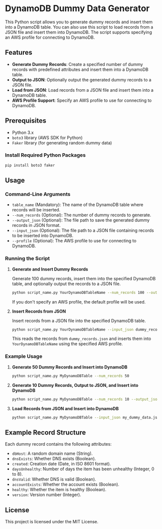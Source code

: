 
# DynamoDB Dummy Data Generator

This Python script allows you to generate dummy records and insert them into a DynamoDB table. You can also use this script to load records from a JSON file and insert them into DynamoDB. The script supports specifying an AWS profile for connecting to DynamoDB.

## Features

- **Generate Dummy Records**: Create a specified number of dummy records with predefined attributes and insert them into a DynamoDB table.
- **Output to JSON**: Optionally output the generated dummy records to a JSON file.
- **Load from JSON**: Load records from a JSON file and insert them into a DynamoDB table.
- **AWS Profile Support**: Specify an AWS profile to use for connecting to DynamoDB.

## Prerequisites

- Python 3.x
- `boto3` library (AWS SDK for Python)
- `Faker` library (for generating random dummy data)

### Install Required Python Packages

```bash
pip install boto3 faker
```

## Usage

### Command-Line Arguments

- `table_name` (Mandatory): The name of the DynamoDB table where records will be inserted.
- `--num_records` (Optional): The number of dummy records to generate.
- `--output_json` (Optional): The file path to save the generated dummy records in JSON format.
- `--input_json` (Optional): The file path to a JSON file containing records to be inserted into DynamoDB.
- `--profile` (Optional): The AWS profile to use for connecting to DynamoDB.

### Running the Script

1. **Generate and Insert Dummy Records**

   Generate 100 dummy records, insert them into the specified DynamoDB table, and optionally output the records to a JSON file.

   ```bash
   python script_name.py YourDynamoDBTableName --num_records 100 --output_json dummy_records.json --profile your_aws_profile
   ```

   If you don't specify an AWS profile, the default profile will be used.

2. **Insert Records from JSON**

   Insert records from a JSON file into the specified DynamoDB table.

   ```bash
   python script_name.py YourDynamoDBTableName --input_json dummy_records.json --profile your_aws_profile
   ```

   This reads the records from `dummy_records.json` and inserts them into `YourDynamoDBTableName` using the specified AWS profile.

### Example Usage

1. **Generate 50 Dummy Records and Insert into DynamoDB**

   ```bash
   python script_name.py MyDynamoDBTable --num_records 50
   ```

2. **Generate 10 Dummy Records, Output to JSON, and Insert into DynamoDB**

   ```bash
   python script_name.py MyDynamoDBTable --num_records 10 --output_json my_dummy_data.json
   ```

3. **Load Records from JSON and Insert into DynamoDB**

   ```bash
   python script_name.py MyDynamoDBTable --input_json my_dummy_data.json
   ```

## Example Record Structure

Each dummy record contains the following attributes:

- `dbHost`: A random domain name (String).
- `dnsExists`: Whether DNS exists (Boolean).
- `created`: Creation date (Date, in ISO 8601 format).
- `daysUnhealthy`: Number of days the item has been unhealthy (Integer, 0 to 8).
- `dnsValid`: Whether DNS is valid (Boolean).
- `accountExists`: Whether the account exists (Boolean).
- `healthy`: Whether the item is healthy (Boolean).
- `version`: Version number (Integer).

## License

This project is licensed under the MIT License.
